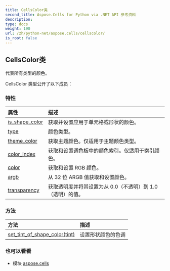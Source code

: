 ```yaml
---
title: CellsColor类
second_title: Aspose.Cells for Python via .NET API 参考资料
description:
type: docs
weight: 190
url: /zh/python-net/aspose.cells/cellscolor/
is_root: false
---
```

## CellsColor类
代表所有类型的颜色。



CellsColor 类型公开了以下成员：

### 特性
|属性|描述|
| :- | :- |
| [is_shape_color](/cells/zh/python-net/aspose.cells/cellscolor/is_shape_color) |获取并设置应用于单元格或形状的颜色。|
| [type](/cells/zh/python-net/aspose.cells/cellscolor/type) |颜色类型。|
| [theme_color](/cells/zh/python-net/aspose.cells/cellscolor/theme_color) |获取主题颜色。仅适用于主题颜色类型。|
| [color_index](/cells/zh/python-net/aspose.cells/cellscolor/color_index) |获取和设置调色板中的颜色索引。仅适用于索引颜色。|
| [color](/cells/zh/python-net/aspose.cells/cellscolor/color) |获取和设置 RGB 颜色。|
| [argb](/cells/zh/python-net/aspose.cells/cellscolor/argb) |从 32 位 ARGB 值获取和设置颜色。|
| [transparency](/cells/zh/python-net/aspose.cells/cellscolor/transparency) |获取透明度并将其设置为从 0.0（不透明）到 1.0（透明）的值。|


### 方法
|方法|描述|
| :- | :- |
| [set_tint_of_shape_color(tint)](/cells/zh/python-net/aspose.cells/cellscolor/set_tint_of_shape_color/#float) |设置形状颜色的色调|



### 也可以看看
* 模块 [aspose.cells](..)
